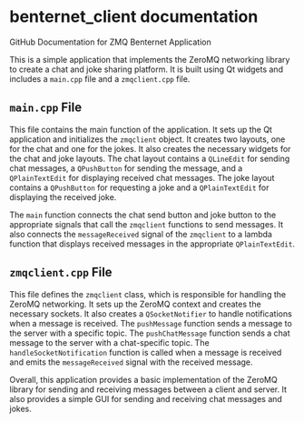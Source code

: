 # benternet_client documentation
GitHub Documentation for ZMQ Benternet Application

This is a simple application that implements the ZeroMQ networking library to create a chat and joke sharing platform. It is built using Qt widgets and includes a `main.cpp` file and a `zmqclient.cpp` file.

## `main.cpp` File
This file contains the main function of the application. It sets up the Qt application and initializes the `zmqclient` object. It creates two layouts, one for the chat and one for the jokes. It also creates the necessary widgets for the chat and joke layouts. The chat layout contains a `QLineEdit` for sending chat messages, a `QPushButton` for sending the message, and a `QPlainTextEdit` for displaying received chat messages. The joke layout contains a `QPushButton` for requesting a joke and a `QPlainTextEdit` for displaying the received joke. 

The `main` function connects the chat send button and joke button to the appropriate signals that call the `zmqclient` functions to send messages. It also connects the `messageReceived` signal of the `zmqclient` to a lambda function that displays received messages in the appropriate `QPlainTextEdit`.

## `zmqclient.cpp` File
This file defines the `zmqclient` class, which is responsible for handling the ZeroMQ networking. It sets up the ZeroMQ context and creates the necessary sockets. It also creates a `QSocketNotifier` to handle notifications when a message is received. The `pushMessage` function sends a message to the server with a specific topic. The `pushChatMessage` function sends a chat message to the server with a chat-specific topic. The `handleSocketNotification` function is called when a message is received and emits the `messageReceived` signal with the received message.

Overall, this application provides a basic implementation of the ZeroMQ library for sending and receiving messages between a client and server. It also provides a simple GUI for sending and receiving chat messages and jokes.
